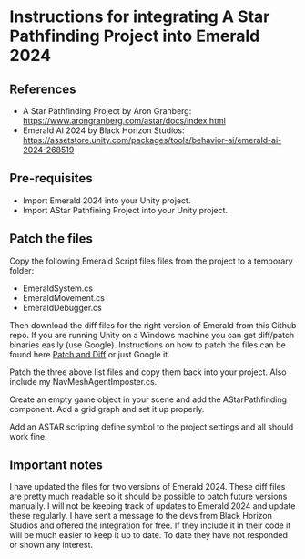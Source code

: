 # Instructions for integrating A Star Pathfinding Project into Emerald 2024

## References

* A Star Pathfinding Project by Aron Granberg: https://www.arongranberg.com/astar/docs/index.html
* Emerald AI 2024 by Black Horizon Studios: https://assetstore.unity.com/packages/tools/behavior-ai/emerald-ai-2024-268519

## Pre-requisites

* Import Emerald 2024 into your Unity project.
* Import AStar Pathfining Project into your Unity project.


## Patch the files

Copy the following Emerald Script files files from the project to a temporary folder:
* EmeraldSystem.cs
* EmeraldMovement.cs
* EmeraldDebugger.cs

Then download the diff files for the right version of Emerald from this Github repo.
If you are running Unity on a Windows machine you can get diff/patch binaries easily (use Google).
Instructions on how to patch the files can be found here [Patch and Diff](https://www.pair.com/support/kb/paircloud-diff-and-patch/) or just Google it.

Patch the three above list files and copy them back into your project. Also include my NavMeshAgentImposter.cs.

Create an empty game object in your scene and add the AStarPathfinding component. Add a grid graph and set it up properly.

Add an ASTAR scripting define symbol to the project settings and all should work fine.


## Important notes

I have updated the files for two versions of Emerald 2024. These diff files are pretty much readable so it should be possible to patch future versions manually.
I will not be keeping track of updates to Emerald 2024 and update these regularly. I have sent a message to the devs from Black Horizon Studios and offered the integration for free.
If they include it in their code it will be much easier to keep it up to date. To date they have not responded or shown any interest. 
